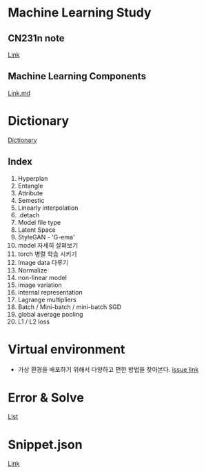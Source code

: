 # Machine Learning Study
## CN231n note
[Link](https://github.com/doublejy715/Machine_Learning/tree/main/CS231n-2017)

## Machine Learning Components
[Link.md](https://github.com/doublejy715/Machine_Learning/blob/main/Machine%20Learning/Components.md)

# Dictionary

[Dictionary](https://github.com/doublejy715/Machine_Learning/issues/1)
## Index
1. Hyperplan
2. Entangle
3. Attribute
4. Semestic
5. Linearly interpolation
6. .detach
7. Model file type
8. Latent Space
9. StyleGAN - 'G-ema'
10. model 자세히 살펴보기
11. torch 병렬 학습 시키기
12. Image data 다루기
13. Normalize
14. non-linear model
15. image variation
16. internal representation
17. Lagrange multipliers
18. Batch / Mini-batch / mini-batch SGD
19. global average pooling
20. L1 / L2 loss

# Virtual environment
- 가상 환경을 배포하기 위해서 다양하고 편한 방법을 찾아본다.
[issue link](https://github.com/doublejy715/Machine_Learning/issues/12)

# Error & Solve
[List](https://github.com/doublejy715/Machine_Learning/issues/2)

# Snippet.json
[Link](https://github.com/doublejy715/Machine_Learning/blob/main/snippet.json)
